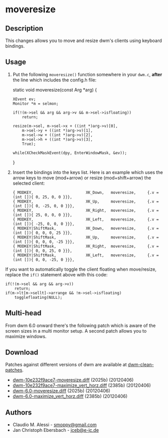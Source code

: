 moveresize
==========

Description
-----------
This changes allows you to move and resize dwm's clients using keyboard
bindings.

Usage
-----
 1. Put the following `moveresize()` function somewhere in your `dwm.c`,
    **after** the line which includes the config.h file:

	static void
	moveresize(const Arg *arg)
	{

		XEvent ev;
		Monitor *m = selmon;

		if(!(m->sel && arg && arg->v && m->sel->isfloating))
			return;

		resize(m->sel, m->sel->x + ((int *)arg->v)[0],
			m->sel->y + ((int *)arg->v)[1],
			m->sel->w + ((int *)arg->v)[2],
			m->sel->h + ((int *)arg->v)[3],
			True);

		while(XCheckMaskEvent(dpy, EnterWindowMask, &ev));
	}

 2. Insert the bindings into the keys list. Here is an example which uses the
    arrow keys to move (mod+arrow) or resize (mod+shift+arrow) the selected
    client:

        { MODKEY,                       XK_Down,   moveresize,     {.v = (int []){ 0, 25, 0, 0 }}},
        { MODKEY,                       XK_Up,     moveresize,     {.v = (int []){ 0, -25, 0, 0 }}},
        { MODKEY,                       XK_Right,  moveresize,     {.v = (int []){ 25, 0, 0, 0 }}},
        { MODKEY,                       XK_Left,   moveresize,     {.v = (int []){ -25, 0, 0, 0 }}},
        { MODKEY|ShiftMask,             XK_Down,   moveresize,     {.v = (int []){ 0, 0, 0, 25 }}},
        { MODKEY|ShiftMask,             XK_Up,     moveresize,     {.v = (int []){ 0, 0, 0, -25 }}},
        { MODKEY|ShiftMask,             XK_Right,  moveresize,     {.v = (int []){ 0, 0, 25, 0 }}},
        { MODKEY|ShiftMask,             XK_Left,   moveresize,     {.v = (int []){ 0, 0, -25, 0 }}},

If you want to automatically toggle the client floating when move/resize,
replace the `if()` statement above with this code:

	if(!(m->sel && arg && arg->v))
		return;
	if(m->lt[m->sellt]->arrange && !m->sel->isfloating)
		togglefloating(NULL);

Multi-head
----------
From dwm 6.0 onward there's the following patch which is aware of the screen
sizes in a multi monitor setup. A second patch allows you to maximize windows.

Download
--------
Patches against different versions of dwm are available at
[dwm-clean-patches](https://bitbucket.org/jceb81/dwm-clean-patches/src).

 * [dwm-10e232f9ace7-moveresize.diff](dwm-10e232f9ace7-moveresize.diff) (2025b) (20120406)
 * [dwm-10e232f9ace7-maximize_vert_horz.diff](dwm-10e232f9ace7-maximize_vert_horz.diff) (2385b) (20120406)
 * [dwm-6.0-moveresize.diff](dwm-6.0-moveresize.diff) (2025b) (20120406)
 * [dwm-6.0-maximize_vert_horz.diff](dwm-6.0-maximize_vert_horz.diff) (2385b) (20120406)

Authors
-------
 * Claudio M. Alessi - <smoppy@gmail.com>
 * Jan Christoph Ebersbach - <jceb@e-jc.de>
